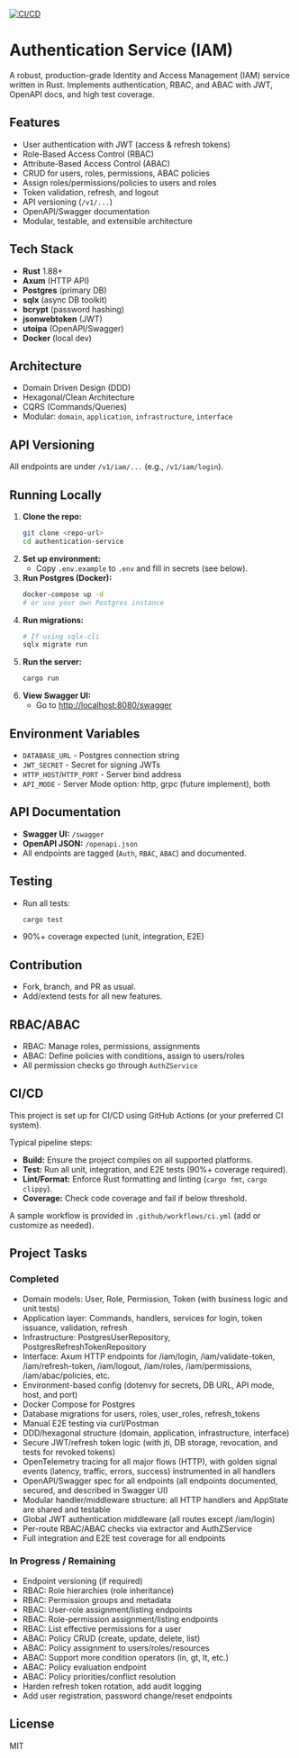 [![CI/CD](https://github.com/luzerz/rust-authentication-iam/actions/workflows/ci.yml/badge.svg)](https://github.com/luzerz/rust-authentication-iam/actions/workflows/ci.yml)
# Authentication Service (IAM)

A robust, production-grade Identity and Access Management (IAM) service written in Rust. Implements authentication, RBAC, and ABAC with JWT, OpenAPI docs, and high test coverage.

## Features
- User authentication with JWT (access & refresh tokens)
- Role-Based Access Control (RBAC)
- Attribute-Based Access Control (ABAC)
- CRUD for users, roles, permissions, ABAC policies
- Assign roles/permissions/policies to users and roles
- Token validation, refresh, and logout
- API versioning (`/v1/...`)
- OpenAPI/Swagger documentation
- Modular, testable, and extensible architecture

## Tech Stack
- **Rust** 1.88+
- **Axum** (HTTP API)
- **Postgres** (primary DB)
- **sqlx** (async DB toolkit)
- **bcrypt** (password hashing)
- **jsonwebtoken** (JWT)
- **utoipa** (OpenAPI/Swagger)
- **Docker** (local dev)

## Architecture
- Domain Driven Design (DDD)
- Hexagonal/Clean Architecture
- CQRS (Commands/Queries)
- Modular: `domain`, `application`, `infrastructure`, `interface`

## API Versioning
All endpoints are under `/v1/iam/...` (e.g., `/v1/iam/login`).

## Running Locally
1. **Clone the repo:**
   ```sh
   git clone <repo-url>
   cd authentication-service
   ```
2. **Set up environment:**
   - Copy `.env.example` to `.env` and fill in secrets (see below).
3. **Run Postgres (Docker):**
   ```sh
   docker-compose up -d
   # or use your own Postgres instance
   ```
4. **Run migrations:**
   ```sh
   # If using sqlx-cli
   sqlx migrate run
   ```
5. **Run the server:**
   ```sh
   cargo run
   ```
6. **View Swagger UI:**
   - Go to [http://localhost:8080/swagger](http://localhost:8080/swagger)

## Environment Variables
- `DATABASE_URL` - Postgres connection string
- `JWT_SECRET` - Secret for signing JWTs
- `HTTP_HOST`/`HTTP_PORT` - Server bind address
- `API_MODE` - Server Mode option: http, grpc (future implement), both

## API Documentation
- **Swagger UI:** `/swagger`
- **OpenAPI JSON:** `/openapi.json`
- All endpoints are tagged (`Auth`, `RBAC`, `ABAC`) and documented.

## Testing
- Run all tests:
  ```sh
  cargo test
  ```
- 90%+ coverage expected (unit, integration, E2E)

## Contribution
- Fork, branch, and PR as usual.
- Add/extend tests for all new features.

## RBAC/ABAC
- RBAC: Manage roles, permissions, assignments
- ABAC: Define policies with conditions, assign to users/roles
- All permission checks go through `AuthZService`

## CI/CD

This project is set up for CI/CD using GitHub Actions (or your preferred CI system).

Typical pipeline steps:
- **Build:** Ensure the project compiles on all supported platforms.
- **Test:** Run all unit, integration, and E2E tests (90%+ coverage required).
- **Lint/Format:** Enforce Rust formatting and linting (`cargo fmt`, `cargo clippy`).
- **Coverage:** Check code coverage and fail if below threshold.

A sample workflow is provided in `.github/workflows/ci.yml` (add or customize as needed).

## Project Tasks

### Completed
- Domain models: User, Role, Permission, Token (with business logic and unit tests)
- Application layer: Commands, handlers, services for login, token issuance, validation, refresh
- Infrastructure: PostgresUserRepository, PostgresRefreshTokenRepository
- Interface: Axum HTTP endpoints for /iam/login, /iam/validate-token, /iam/refresh-token, /iam/logout, /iam/roles, /iam/permissions, /iam/abac/policies, etc.
- Environment-based config (dotenvy for secrets, DB URL, API mode, host, and port)
- Docker Compose for Postgres
- Database migrations for users, roles, user_roles, refresh_tokens
- Manual E2E testing via curl/Postman
- DDD/hexagonal structure (domain, application, infrastructure, interface)
- Secure JWT/refresh token logic (with jti, DB storage, revocation, and tests for revoked tokens)
- OpenTelemetry tracing for all major flows (HTTP), with golden signal events (latency, traffic, errors, success) instrumented in all handlers
- OpenAPI/Swagger spec for all endpoints (all endpoints documented, secured, and described in Swagger UI)
- Modular handler/middleware structure: all HTTP handlers and AppState are shared and testable
- Global JWT authentication middleware (all routes except /iam/login)
- Per-route RBAC/ABAC checks via extractor and AuthZService
- Full integration and E2E test coverage for all endpoints

### In Progress / Remaining
- Endpoint versioning (if required)
- RBAC: Role hierarchies (role inheritance)
- RBAC: Permission groups and metadata
- RBAC: User-role assignment/listing endpoints
- RBAC: Role-permission assignment/listing endpoints
- RBAC: List effective permissions for a user
- ABAC: Policy CRUD (create, update, delete, list)
- ABAC: Policy assignment to users/roles/resources
- ABAC: Support more condition operators (in, gt, lt, etc.)
- ABAC: Policy evaluation endpoint
- ABAC: Policy priorities/conflict resolution
- Harden refresh token rotation, add audit logging
- Add user registration, password change/reset endpoints

## License
MIT  